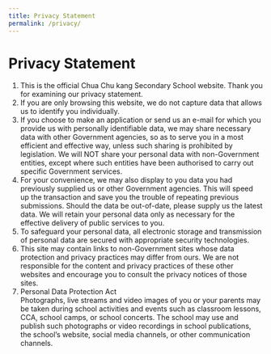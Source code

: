 ```yaml
---
title: Privacy Statement
permalink: /privacy/
---
```

# **Privacy Statement**

1.  This is the official Chua Chu kang Secondary School website. Thank you for examining our privacy statement.  
2.  If you are only browsing this website, we do not capture data that allows us to identify you individually.  
3.  If you choose to make an application or send us an e-mail for which you provide us with personally identifiable data, we may share necessary data with other Government agencies, so as to serve you in a most efficient and effective way, unless such sharing is prohibited by legislation. We will NOT share your personal data with non-Government entities, except where such entities have been authorised to carry out specific Government services.&nbsp;  
4.  For your convenience, we may also display to you data you had previously supplied us or other Government agencies. This will speed up the transaction and save you the trouble of repeating previous submissions. Should the data be out-of-date, please supply us the latest data. We will retain your personal data only as necessary for the effective delivery of public services to you.&nbsp;  
5.  To safeguard your personal data, all electronic storage and transmission of personal data are secured with appropriate security technologies.&nbsp;  
6.  This site may contain links to non-Government sites whose data protection and privacy practices may differ from ours. We are not responsible for the content and privacy practices of these other websites and encourage you to consult the privacy notices of those sites.
7.  Personal Data Protection Act
<br>Photographs, live streams and video images of you or your parents may be taken during school activities and events such as classroom lessons, CCA, school camps, or school concerts. The school may use and publish such photographs or video recordings in school publications, the school’s website, social media channels, or other communication channels.